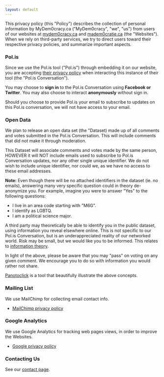 ```yaml
---
layout: default
---
```


This privacy policy (this "Policy") describes the collection of personal information
by MyDem0cracy.ca ("MyDem0cracy", "we", "us") from users of our websites at
[mydem0cracy.ca](mydem0cracy.ca) and [madem0cratie.ca](madem0cratie.ca) (the
"Websites"). When we rely on third-party services, we try to direct users
toward their respective privacy policies, and summarize important aspects.

### Pol.is

Since we use the Pol.is tool ("Pol.is") through embedding it on our website, you are
accepting [their privacy policy][polis-privacy] when interacting this instance
of their tool (the "Pol.is Conversation").

You may choose to **sign in** to the Pol.is Conversation using **Facebook or
Twitter**. You may also choose to interact **anonymously** without sign in.

Should you choose to provide Pol.is your email to subscribe to updates on this
Pol.is conversation, we will not have access to your email.

### Open Data

We plan to release an open data set (the "Dataset) made up of all comments and
votes submitted in the Pol.is Conversation. This will include comments that did
not make it through moderation.

This Dataset will associate comments and votes made by the same person, HOWEVER
it will NOT include emails used to subscribe to Pol.is Conversation updates,
nor any other single unique identifier. We do not wish to include unique
identifier, nor could we, as we have no access to these email addresses.

**Note:** Even though there will be no attached identifiers in the dataset (ie. no
emails), answering many very specific question could in theory de-anonymize
you. For example, imagine you were to answer "Yes" to the following questions:

* I live in an area code starting with "M6G".
* I identify as LGBTQ.
* I am a political science major.

A third party may theoretically be able to identify you in the public dataset,
using information you reveal elsewhere online. This is not specific to our
Pol.is Conversation, but is an underappreciated reality of our networked world.
Risk may be small, but we would like you to be informed. This relates to [information
theory](https://en.wikipedia.org/wiki/Information_theory).

In light of the above, please be aware that you may "pass" on voting on any
given comment. We encourage you to do so with information you would rather not
share.

[Panotoclick](https://panopticlick.eff.org/) is a tool that beautifully
illustrate the above concepts.

### Mailing List

We use MailChimp for collecting email contact info.

* [MailChimp privacy policy](https://mailchimp.com/legal/privacy/)

### Google Analytics

We use Google Analytics for tracking web pages views, in order to improve the
Websites.

* [Google privacy policy](https://www.google.com/intl/en/policies/privacy/)

### Contacting Us

See our [contact page](/contact).

<!-- Links -->
   [polis-privacy]: https://pol.is/privacy
